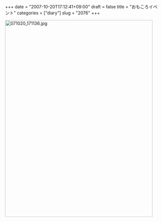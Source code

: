 +++
date = "2007-10-20T17:12:41+09:00"
draft = false
title = "おもころイベント"
categories = ["diary"]
slug = "2076"
+++

<img alt="071020_171136.jpg" class="pict" height="640" src="http://ieiriblog.img.jugem.jp/20071020_374473.jpg" width="480" />
